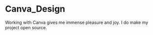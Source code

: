# Canva_Design
Working with Canva gives me immense pleasure and joy. I do make my project open source.
